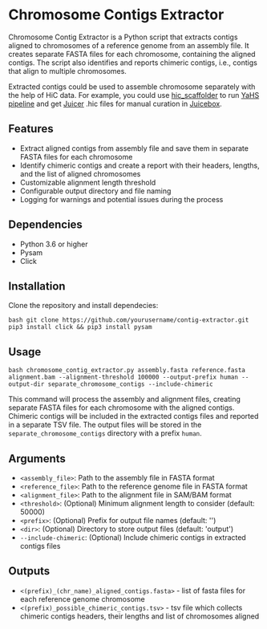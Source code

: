 # Chromosome Contigs Extractor

Chromosome Contig Extractor is a Python script that extracts contigs aligned to chromosomes of a reference genome from an assembly file. It creates separate FASTA files for each chromosome, containing the aligned contigs. The script also identifies and reports chimeric contigs, i.e., contigs that align to multiple chromosomes.

Extracted contigs could be used to assemble chromosome separately with the help of HiC data. For example, you could use [hic_scaffolder](https://github.com/zilov/hic-scaffolder) to run [YaHS pipeline](https://github.com/c-zhou/yahs) and get [Juicer](https://github.com/aidenlab/juicer) .hic files for manual curation in [Juicebox](https://github.com/aidenlab/Juicebox).

## Features

- Extract aligned contigs from assembly file and save them in separate FASTA files for each chromosome
- Identify chimeric contigs and create a report with their headers, lengths, and the list of aligned chromosomes
- Customizable alignment length threshold
- Configurable output directory and file naming
- Logging for warnings and potential issues during the process

## Dependencies

- Python 3.6 or higher
- Pysam
- Click

## Installation

Clone the repository and install dependecies:

`bash
git clone https://github.com/yourusername/contig-extractor.git
pip3 install click && pip3 install pysam
`

## Usage

`bash
chromosome_contig_extractor.py assembly.fasta reference.fasta alignment.bam --alignment-threshold 100000 --output-prefix human --output-dir separate_chromosome_contigs --include-chimeric
`

This command will process the assembly and alignment files, creating separate FASTA files for each chromosome with the aligned contigs. Chimeric contigs will be included in the extracted contigs files and reported in a separate TSV file. The output files will be stored in the `separate_chromosome_contigs` directory with a prefix `human`.


## Arguments

- `<assembly_file>`: Path to the assembly file in FASTA format
- `<reference_file>`: Path to the reference genome file in FASTA format
- `<alignment_file>`: Path to the alignment file in SAM/BAM format
- `<threshold>`: (Optional) Minimum alignment length to consider (default: 50000)
- `<prefix>`: (Optional) Prefix for output file names (default: '')
- `<dir>`: (Optional) Directory to store output files (default: 'output')
- `--include-chimeric`: (Optional) Include chimeric contigs in extracted contigs files

## Outputs

- `<(prefix)_(chr_name)_aligned_contigs.fasta>` - list of fasta files for each reference genome chromosome
- `<(prefix)_possible_chimeric_contigs.tsv>` - tsv file which collects chimeric contigs headers, their lengths and list of chromosomes aligned

